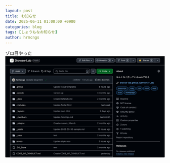 ```yaml
---
layout: post
title: お知らせ
date: 2025-06-11 01:00:00 +0900
categories: blog
tags: [しょうもなお知らせ]
author: hrmcngs
---
```

ゾロ目やった
![ゾロ目](/assets/image/post/IMG_0916.png)
